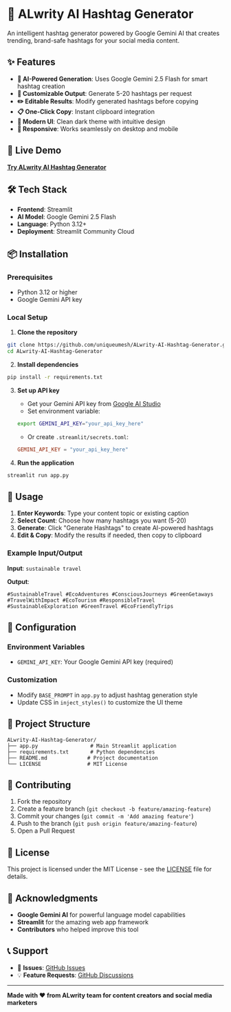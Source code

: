 # 🔖 ALwrity AI Hashtag Generator

An intelligent hashtag generator powered by Google Gemini AI that creates trending, brand-safe hashtags for your social media content.

## ✨ Features

- **🤖 AI-Powered Generation**: Uses Google Gemini 2.5 Flash for smart hashtag creation
- **🎯 Customizable Output**: Generate 5-20 hashtags per request
- **✏️ Editable Results**: Modify generated hashtags before copying
- **📋 One-Click Copy**: Instant clipboard integration
- **🎨 Modern UI**: Clean dark theme with intuitive design
- **📱 Responsive**: Works seamlessly on desktop and mobile

## 🚀 Live Demo

**[Try ALwrity AI Hashtag Generator](https://alwrity-ai-hashtag-generator.streamlit.app/)**

## 🛠️ Tech Stack

- **Frontend**: Streamlit
- **AI Model**: Google Gemini 2.5 Flash
- **Language**: Python 3.12+
- **Deployment**: Streamlit Community Cloud

## 📦 Installation

### Prerequisites
- Python 3.12 or higher
- Google Gemini API key

### Local Setup

1. **Clone the repository**
```bash
git clone https://github.com/uniqueumesh/ALwrity-AI-Hashtag-Generator.git
cd ALwrity-AI-Hashtag-Generator
```

2. **Install dependencies**
```bash
pip install -r requirements.txt
```

3. **Set up API key**
   - Get your Gemini API key from [Google AI Studio](https://makersuite.google.com/app/apikey)
   - Set environment variable:
   ```bash
   export GEMINI_API_KEY="your_api_key_here"
   ```
   - Or create `.streamlit/secrets.toml`:
   ```toml
   GEMINI_API_KEY = "your_api_key_here"
   ```

4. **Run the application**
```bash
streamlit run app.py
```

## 🎯 Usage

1. **Enter Keywords**: Type your content topic or existing caption
2. **Select Count**: Choose how many hashtags you want (5-20)
3. **Generate**: Click "Generate Hashtags" to create AI-powered hashtags
4. **Edit & Copy**: Modify the results if needed, then copy to clipboard

### Example Input/Output

**Input**: `sustainable travel`

**Output**: 
```
#SustainableTravel #EcoAdventures #ConsciousJourneys #GreenGetaways #TravelWithImpact #EcoTourism #ResponsibleTravel #SustainableExploration #GreenTravel #EcoFriendlyTrips
```

## 🔧 Configuration

### Environment Variables
- `GEMINI_API_KEY`: Your Google Gemini API key (required)

### Customization
- Modify `BASE_PROMPT` in `app.py` to adjust hashtag generation style
- Update CSS in `inject_styles()` to customize the UI theme

## 📁 Project Structure

```
ALwrity-AI-Hashtag-Generator/
├── app.py                 # Main Streamlit application
├── requirements.txt       # Python dependencies
├── README.md             # Project documentation
└── LICENSE               # MIT License
```

## 🤝 Contributing

1. Fork the repository
2. Create a feature branch (`git checkout -b feature/amazing-feature`)
3. Commit your changes (`git commit -m 'Add amazing feature'`)
4. Push to the branch (`git push origin feature/amazing-feature`)
5. Open a Pull Request

## 📄 License

This project is licensed under the MIT License - see the [LICENSE](LICENSE) file for details.

## 🙏 Acknowledgments

- **Google Gemini AI** for powerful language model capabilities
- **Streamlit** for the amazing web app framework
- **Contributors** who helped improve this tool

## 📞 Support

- 🐛 **Issues**: [GitHub Issues](https://github.com/uniqueumesh/ALwrity-AI-Hashtag-Generator/issues)
- 💡 **Feature Requests**: [GitHub Discussions](https://github.com/uniqueumesh/ALwrity-AI-Hashtag-Generator/discussions)

---

**Made with ❤️ from ALwrity team for content creators and social media marketers**
